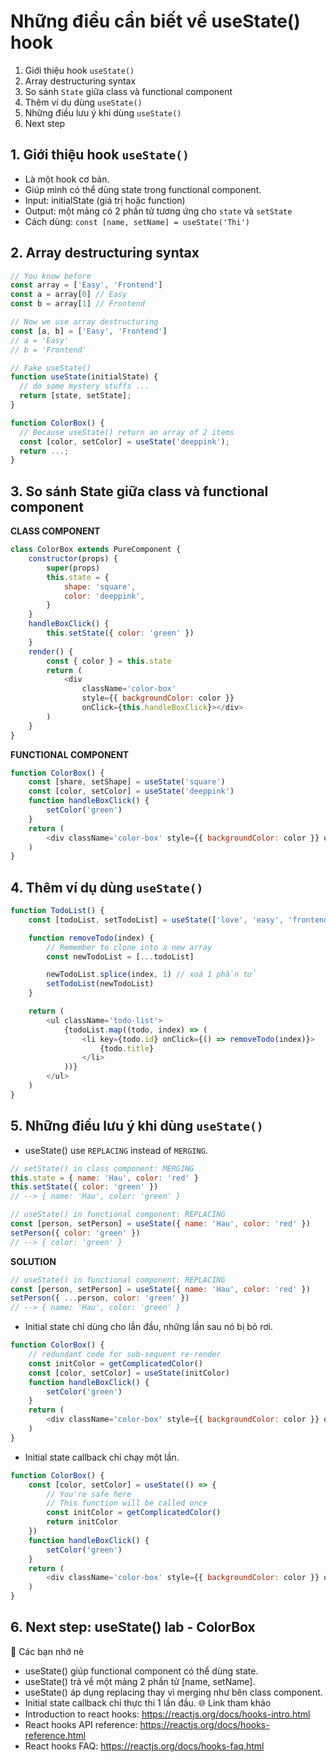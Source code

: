 # Những điều cần biết về useState() hook

1. Giới thiệu hook `useState()`
2. Array destructuring syntax
3. So sánh `State` giữa class và functional component
4. Thêm ví dụ dùng `useState()`
5. Những điều lưu ý khi dùng `useState()`
6. Next step

## 1. Giới thiệu hook `useState()`

- Là một hook cơ bản.
- Giúp mình có thể dùng state trong functional component.
- Input: initialState (giá trị hoặc function)
- Output: một mảng có 2 phần tử tương ứng cho `state` và `setState`
- Cách dùng: `const [name, setName] = useState('Thi')`

## 2. Array destructuring syntax

```js
// You know before
const array = ['Easy', 'Frontend']
const a = array[0] // Easy
const b = array[1] // Frontend

// Now we use array destructuring
const [a, b] = ['Easy', 'Frontend']
// a = 'Easy'
// b = 'Frontend'
```

```js
// Fake useState()
function useState(initialState) {
  // do some mystery stuffs ...
  return [state, setState];
}

function ColorBox() {
  // Because useState() return an array of 2 items
  const [color, setColor] = useState('deeppink');
  return ...;
}
```

## 3. So sánh State giữa class và functional component

**CLASS COMPONENT**

```js
class ColorBox extends PureComponent {
	constructor(props) {
		super(props)
		this.state = {
			shape: 'square',
			color: 'deeppink',
		}
	}
	handleBoxClick() {
		this.setState({ color: 'green' })
	}
	render() {
		const { color } = this.state
		return (
			<div
				className='color-box'
				style={{ backgroundColor: color }}
				onClick={this.handleBoxClick}></div>
		)
	}
}
```

**FUNCTIONAL COMPONENT**

```js
function ColorBox() {
	const [share, setShape] = useState('square')
	const [color, setColor] = useState('deeppink')
	function handleBoxClick() {
		setColor('green')
	}
	return (
		<div className='color-box' style={{ backgroundColor: color }} onClick={handleBoxClick}></div>
	)
}
```

## 4. Thêm ví dụ dùng `useState()`

```js
function TodoList() {
	const [todoList, setTodoList] = useState(['love', 'easy', 'frontend'])

	function removeTodo(index) {
		// Remember to clone into a new array
		const newTodoList = [...todoList]

		newTodoList.splice(index, 1) // xoá 1 phần tử
		setTodoList(newTodoList)
	}

	return (
		<ul className='todo-list'>
			{todoList.map((todo, index) => (
				<li key={todo.id} onClick={() => removeTodo(index)}>
					{todo.title}
				</li>
			))}
		</ul>
	)
}
```

## 5. Những điều lưu ý khi dùng `useState()`

- useState() use `REPLACING` instead of `MERGING`.

```js
// setState() in class component: MERGING
this.state = { name: 'Hau', color: 'red' }
this.setState({ color: 'green' })
// --> { name: 'Hau', color: 'green' }
```

```js
// useState() in functional component: REPLACING
const [person, setPerson] = useState({ name: 'Hau', color: 'red' })
setPerson({ color: 'green' })
// --> { color: 'green' }
```

**SOLUTION**

```js
// useState() in functional component: REPLACING
const [person, setPerson] = useState({ name: 'Hau', color: 'red' })
setPerson({ ...person, color: 'green' })
// --> { name: 'Hau', color: 'green' }
```

- Initial state chỉ dùng cho lần đầu, những lần sau nó bị bỏ rơi.

```js
function ColorBox() {
	// redundant code for sub-sequent re-render
	const initColor = getComplicatedColor()
	const [color, setColor] = useState(initColor)
	function handleBoxClick() {
		setColor('green')
	}
	return (
		<div className='color-box' style={{ backgroundColor: color }} onClick={handleBoxClick}></div>
	)
}
```

- Initial state callback chỉ chạy một lần.

```js
function ColorBox() {
	const [color, setColor] = useState(() => {
		// You're safe here
		// This function will be called once
		const initColor = getComplicatedColor()
		return initColor
	})
	function handleBoxClick() {
		setColor('green')
	}
	return (
		<div className='color-box' style={{ backgroundColor: color }} onClick={handleBoxClick}></div>
	)
}
```

## 6. Next step: useState() lab - ColorBox

📝 Các bạn nhớ nè

- useState() giúp functional component có thể dùng state.
- useState() trả về một mảng 2 phần tử [name, setName].
- useState() áp dụng replacing thay vì merging như bên class component.
- Initial state callback chỉ thực thi 1 lần đầu.
  🌐 Link tham khảo
- Introduction to react hooks: https://reactjs.org/docs/hooks-intro.html
- React hooks API reference: https://reactjs.org/docs/hooks-reference.html
- React hooks FAQ: https://reactjs.org/docs/hooks-faq.html
